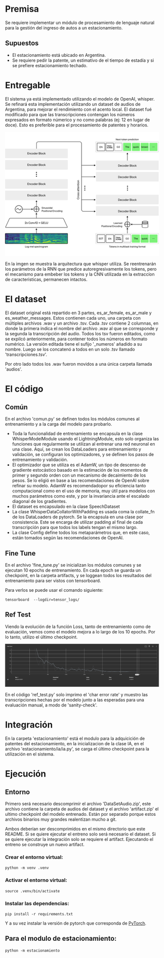 # Premisa

Se requiere implementar un módulo de procesamiento de lenguaje natural para la gestión del ingreso de autos a un estacionamiento.

## Supuestos

- El estacionamiento está ubicado en Argentina.
- Se requiere pedir la patente, un estimativo de el tiempo de estadía y si se prefiere estacionamiento techado.

# Entregable

El sistema ya está implementado utilizando el modelo de OpenAI, whisper. 
Se refinará esta implementación utilizando un dataset de audios de Argentina, para mejorar el rendimiento con el acento local.
El dataset fué modificado para que las transcripciones contengan los números expresados en formato númerico y no como palabras (ej: 12 en lugar de doce). Esto es preferible para el procesamiento de patentes y horarios.

![Arquitectura whisper](whisper_architecture.svg)

En la imgen se muestra la arquitectura que whisper utiliza. Se reentrenarán los parámetros de la RNN que predice autoregresivamente los tokens, pero el mecanismo para embeber los tokens y la CNN utilizada en la extraccíon de caracteristicas, permanecen intactos.

# El dataset

El dataset original está repartido en 3 partes, es_ar_female, es_ar_male y es_weather_messages.
Estos contienen cada uno, una carpeta con múltiples archivos .wav y un archivo .tsv.
Cada .tsv contiene 2 columnas, en donde la primera indica el nombre del archivo .wav al que se corresponde y la segunda la transcripción del audio.
Todos los tsv fueron editados, como se expilcó anteriormente, para contener todos los números en formato numérico. La versión editada tiene el sufijo '_numeros' añadido a su nombre.
Luego se los concatenó a todos en un solo .tsv llamado 'transcripciones.tsv'.

Por otro lado todos los .wav fueron movidos a una única carpeta llamada 'audios'.

# El código

## Común

En el archivo 'comun.py' se definen todos los módulos comunes al entrenamiento y a la carga del modelo para probarlo.

- Toda la funcionalidad de entrenamiento se encapsula en la clase WhisperModelModule usando el LightningModule, esto solo organiza las funciones que regularmente se utilizan al entrenar una red neuronal en una clase. Aquí, se crean los DataLoaders para entrenamiento y validación, se configuran los optimizadores, y se definen los pasos de entrenamiento y validación.
- El optimizador que se utiliza es el AdamW, un tipo de descenso de gradiente estocástico basado en la estimación de los momentos de primer y segundo orden con un mecanismo de decaimiento de los pesos. Se lo eligió en base a las recomendaciones de OpenAI sobre refinar su modelo. AdamW es recomendadopor su eficiencia tanto computacional como en el uso de memoria, muy útil para modelos con muchos parámetros como este, y por la invariancia ante el escalado diagonal de los gradientes.
- El dataset es encapsulado en la clase SpeechDataset
- La clase WhisperDataCollatorWithPadding es usada coma la collate_fn de los DataLoaders de pytorch. Se la encapsula en una clase por consistencia. Este se encarga de utilizar padding al final de cada transcripción para que todos los labels tengan el mismo largo.
- La clase Config define todos los metaparámetros que, en este caso, están tomados según las recomendaciones de OpenAI.

## Fine Tune

En el archivo 'fine_tune.py' se inicializan los módulos comunes y se ejecutan 10 epochs de entrenamiento. En cada epoch se guarda un checkpoint, en la carpeta artifacts, y se loggean todos los resultados del entrenamiento para ser vistos con tensorboard.

Para verlos se puede usar el comando siguiente:

~~~shell
tensorboard  --logdir=tensor_logs/
~~~

## Ref Test

Viendo la evolución de la función Loss, tanto de entrenamiento como de evaluación, vemos como el modelo mejora a lo largo de los 10 epochs. Por lo tanto, utilizo el último checkpoint.

![TrainLoss](TrainLoss.png)

En el código 'ref_test.py' solo imprimo el 'char error rate' y muestro las transcripciones hechas por el modelo junto a las esperadas para una evaluación manual, a modo de 'sanity-check'.

# Integración 

En la carpeta 'estacionamiento' está el modulo para la adquicición de patentes del estacionamiento, en la inicializacion de la clase IA, en el archivo 'estacionamiento/ia/ia.py', se carga el último checkpoint para la utilización en el sistema.

# Ejecución 

## Entorno

Primero será necesario descomprimír el archivo 'DataSetAudio.zip', este archivo contiene la carpeta de audios del dataset y el archivo 'artifact.zip' el ultimo checkpoint del modelo entrenado. Están por separado porque estos archivos binarios muy grandes realentizan mucho a git.

Ambos deberían ser descomprimidos en el mismo directorio que este README. Si se quiere ejecutar el entreno solo será necesario el dataset.
Si se quiere ejecutar la integración solo se requiere el artifact. Ejecutando el entreno se construye un nuevo artifact.

### Crear el entorno virtual:

~~~shell
python -m venv .venv
~~~

### Activar el entorno virtual:

~~~shell
source .venv/bin/activate
~~~

### Instalar las dependencias:

~~~shell
pip install -r requirements.txt
~~~

Y a su vez instalar la versión de pytorch que corresponda de [PyTorch](https://pytorch.org/).

## Para el modulo de estacionamiento:

~~~shell
python -m estacionamiento
~~~

